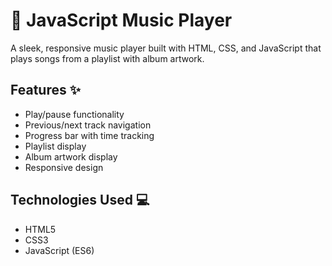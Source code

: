 # 🎵 JavaScript Music Player

A sleek, responsive music player built with HTML, CSS, and JavaScript that plays songs from a playlist with album artwork.

## Features ✨

- Play/pause functionality
- Previous/next track navigation
- Progress bar with time tracking
- Playlist display
- Album artwork display
- Responsive design

## Technologies Used 💻

- HTML5
- CSS3
- JavaScript (ES6)
